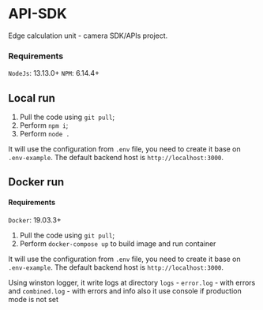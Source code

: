 # API-SDK
Edge calculation unit - camera SDK/APIs project.

### Requirements
`NodeJs`: 13.13.0+
`NPM`: 6.14.4+
## Local run
1. Pull the code using `git pull`;
2. Perform `npm i`;
3. Perform `node .`

It will use the configuration from `.env` file, you need to create it base on `.env-example`. The default backend host is `http://localhost:3000`.
## Docker run
#### Requirements
`Docker`: 19.03.3+
1. Pull the code using `git pull`;
2. Perform `docker-compose up` to build image and run container

It will use the configuration from `.env` file, you need to create it base on `.env-example`. The default backend host is `http://localhost:3000`.

Using winston logger, it write logs at directory `logs` - 
`error.log` - with errors and `combined.log` - with errors and info
also it use console if production mode is not set
